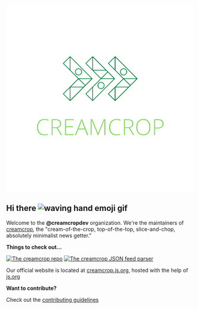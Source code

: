 <p align='center'>
<img src="https://github.com/creamcropdev/creamcrop/raw/main/assets/logo_transp.png" alt="creamcrop logo">
</p>

## Hi there <img alt="waving hand emoji gif" src="https://github.com/sabesansathananthan/sabesansathananthan/raw/master/Icons/Hi.gif" width=32>

Welcome to the **@creamcropdev** organization. We're the maintainers of [creamcrop](https://github.com/creamcropdev/creamcrop), the "cream-of-the-crop, top-of-the-top, slice-and-chop, absolutely minimalist news getter."

**Things to check out...**

[![The creamcrop repo](https://github-readme-stats.vercel.app/api/pin/?username=creamcropdev&repo=creamcrop&theme=vue)](https://github.com/creamcropdev/creamcrop)
[![The creamcrop JSON feed parser](https://github-readme-stats.vercel.app/api/pin/?username=creamcropdev&repo=json&theme=vue)](https://github.com/creamcropdev/json)

Our official website is located at [creamcrop.js.org](https://creamcrop.js.org), hosted with the help of [js.org](js.org)

**Want to contribute?**

Check out the [contributing guidelines](https://github.com/creamcropdev/creamcrop/blob/main/CONTRIBUTING.md)
